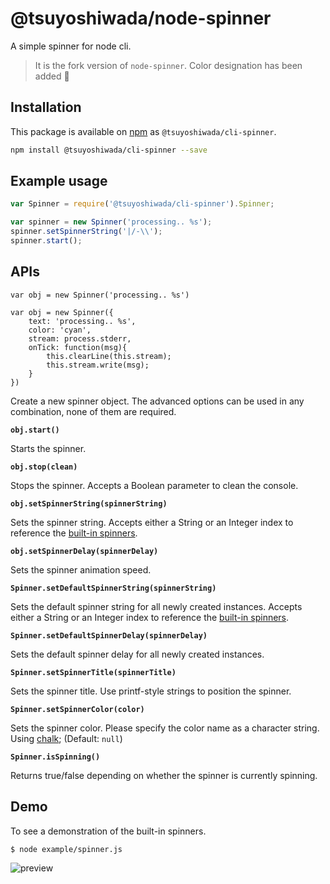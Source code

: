 # @tsuyoshiwada/node-spinner

A simple spinner for node cli.

> It is the fork version of `node-spinner`. Color designation has been added :tada:

## Installation

This package is available on [npm](http://npmjs.com) as `@tsuyoshiwada/cli-spinner`.

``` sh
npm install @tsuyoshiwada/cli-spinner --save
```

## Example usage

````javascript
var Spinner = require('@tsuyoshiwada/cli-spinner').Spinner;

var spinner = new Spinner('processing.. %s');
spinner.setSpinnerString('|/-\\');
spinner.start();
````

## APIs

```
var obj = new Spinner('processing.. %s')

var obj = new Spinner({
    text: 'processing.. %s',
    color: 'cyan',
    stream: process.stderr,
    onTick: function(msg){
        this.clearLine(this.stream);
        this.stream.write(msg);
    }
})
```

Create a new spinner object. The advanced options can be used in any combination, none of them are required.


**`obj.start()`**

Starts the spinner.


**`obj.stop(clean)`**

Stops the spinner. Accepts a Boolean parameter to clean the console.


**`obj.setSpinnerString(spinnerString)`**

Sets the spinner string. Accepts either a String or an Integer index to reference the [built-in spinners](#demo).


**`obj.setSpinnerDelay(spinnerDelay)`**

Sets the spinner animation speed.


**`Spinner.setDefaultSpinnerString(spinnerString)`**

Sets the default spinner string for all newly created instances. Accepts either a String or an Integer index to reference the [built-in spinners](#demo).


**`Spinner.setDefaultSpinnerDelay(spinnerDelay)`**

Sets the default spinner delay for all newly created instances.


**`Spinner.setSpinnerTitle(spinnerTitle)`**

Sets the spinner title. Use printf-style strings to position the spinner.


**`Spinner.setSpinnerColor(color)`**

Sets the spinner color. Please specify the color name as a character string. Using [chalk](https://github.com/chalk/chalk); (Default: `null`)


**`Spinner.isSpinning()`**

Returns true/false depending on whether the spinner is currently spinning.

## Demo

To see a demonstration of the built-in spinners.

```bash
$ node example/spinner.js
```

![preview](img/spinner.gif "Spinner")
